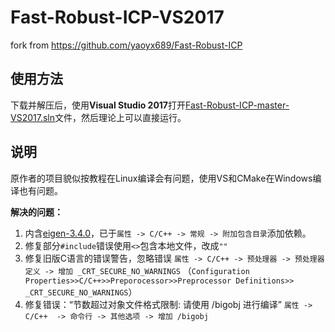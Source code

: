 # Fast-Robust-ICP-VS2017

fork from https://github.com/yaoyx689/Fast-Robust-ICP

## 使用方法

下载并解压后，使用**Visual Studio 2017**打开[Fast-Robust-ICP-master-VS2017.sln](Fast-Robust-ICP-master-VS2017.sln)文件，然后理论上可以直接运行。

## 说明

原作者的项目貌似按教程在Linux编译会有问题，使用VS和CMake在Windows编译也有问题。

**解决的问题：**

1. 内含[eigen-3.4.0](https://gitlab.com/libeigen/eigen/-/archive/3.4.0/eigen-3.4.0.zip)，已于`属性 -> C/C++ -> 常规 -> 附加包含目录`添加依赖。
2. 修复部分`#include`错误使用`<>`包含本地文件，改成`""`
3. 修复旧版C语言的错误警告，忽略错误
   `属性 -> C/C++ -> 预处理器 -> 预处理器定义 -> 增加 _CRT_SECURE_NO_WARNINGS`
   （`Configuration Properties>>C/C++>>Preporocessor>>Preprocessor Definitions>> _CRT_SECURE_NO_WARNINGS`）
4. 修复错误：“节数超过对象文件格式限制: 请使用 /bigobj 进行编译”
   `属性 -> C/C++  -> 命令行 -> 其他选项 -> 增加 /bigobj `